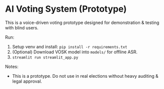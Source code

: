 # AI Voting System (Prototype)

This is a voice-driven voting prototype designed for demonstration & testing with blind users.

Run:

1. Setup venv and install: `pip install -r requirements.txt`
2. (Optional) Download VOSK model into `models/` for offline ASR.
3. `streamlit run streamlit_app.py`

Notes:
- This is a prototype. Do not use in real elections without heavy auditing & legal approval.
